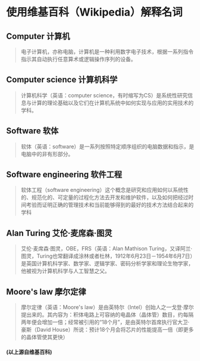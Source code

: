 # [](#header-1)使用维基百科（Wikipedia）解释名词
## [](#header-2)Computer 计算机
>电子计算机，亦称电脑，计算机是一种利用数字电子技术，根据一系列指令指示其自动执行任意算术或逻辑操作序列的设备。
## [](#header-2)Computer science 计算机科学
>计算机科学（英语：computer science，有时缩写为CS）是系统性研究信息与计算的理论基础以及它们在计算机系统中如何实现与应用的实用技术的学科。
## [](#header-2)Software 软体
>软体（英语：software）是一系列按照特定顺序组织的电脑数据和指示，是电脑中的非有形部分。
## [](#header-2)Software engineering 软件工程
>软体工程（software engineering）这个概念是研究和应用如何以系统性的、规范化的、可定量的过程化方法去开发和维护软件，以及如何把经过时间考验而证明正确的管理技术和当前能够得到的最好的技术方法结合起来的学科
## [](#header-2)Alan Turing 艾伦·麦席森·图灵
>艾伦·麦席森·图灵，OBE，FRS（英语：Alan Mathison Turing，又译阿兰·图灵，Turing也常翻译成涂林或者杜林，1912年6月23日－1954年6月7日）是英国计算机科学家、数学家、逻辑学家、密码分析学家和理论生物学家，他被视为计算机科学与人工智慧之父。 
## [](#header-2)Moore's law 摩尔定律
>摩尔定律（英语：Moore's law）是由英特尔（Intel）创始人之一戈登·摩尔提出来的。其内容为：积体电路上可容纳的电晶体（晶体管）数目，约每隔两年便会增加一倍；经常被引用的“18个月”，是由英特尔首席执行官大卫·豪斯（David House）所说：预计18个月会将芯片的性能提高一倍（即更多的晶体管使其更快）


#### (以上源自维基百科)